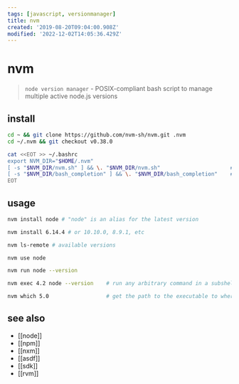```yaml
---
tags: [javascript, versionmanager]
title: nvm
created: '2019-08-20T09:04:00.908Z'
modified: '2022-12-02T14:05:36.429Z'
---
```


# nvm

> `node version manager` - POSIX-compliant bash script to manage multiple active node.js versions 

## install

```sh
cd ~ && git clone https://github.com/nvm-sh/nvm.git .nvm
cd ~/.nvm && git checkout v0.38.0

cat <<EOT >> ~/.bashrc    
export NVM_DIR="$HOME/.nvm"
[ -s "$NVM_DIR/nvm.sh" ] && \. "$NVM_DIR/nvm.sh"                      # loads nvm
[ -s "$NVM_DIR/bash_completion" ] && \. "$NVM_DIR/bash_completion"    # loads nvm bash_completion
EOT
```

## usage

```sh
nvm install node # "node" is an alias for the latest version

nvm install 6.14.4 # or 10.10.0, 8.9.1, etc

nvm ls-remote # available versions

nvm use node

nvm run node --version

nvm exec 4.2 node --version    # run any arbitrary command in a subshell with the desired version of node

nvm which 5.0                  # get the path to the executable to where it was installed:
```

## see also

- [[node]]
- [[npm]]
- [[nxm]]
- [[asdf]]
- [[sdk]]
- [[rvm]]

